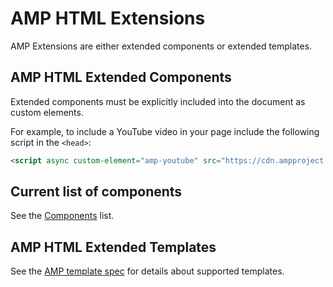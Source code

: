 # AMP HTML Extensions

AMP Extensions are either extended components or extended templates.

## AMP HTML Extended Components

Extended components must be explicitly included into the document as custom elements.

For example, to include a YouTube video in your page
include the following script in the `<head>`:

```html
<script async custom-element="amp-youtube" src="https://cdn.ampproject.org/v0/amp-youtube-0.1.js"></script>
```

## Current list of components

See the [Components](https://amp.dev/documentation/components/) list.


## AMP HTML Extended Templates

See the [AMP template spec](../spec/amp-html-templates.md) for details about supported templates.

